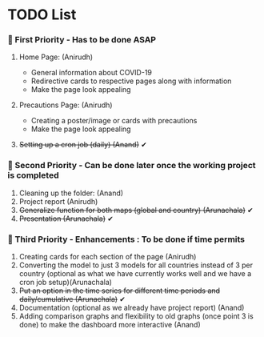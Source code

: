 # TODO List

### 📌 First Priority - Has to be done ASAP 

1. Home Page: (Anirudh)

   - General information about COVID-19
   - Redirective cards to respective pages along with information
   - Make the page look appealing

2. Precautions Page: (Anirudh)

   - Creating a poster/image or cards with precautions
   - Make the page look appealing
   
4. <del>Setting up a cron job (daily) (Anand)</del>  ✔


### 📌 Second Priority - Can be done later once the working project is completed 

1. Cleaning up the folder: (Anand)
2. Project report (Anirudh) 
2. <del>Generalize function for both maps (global and country) (Arunachala)</del> ✔
3. <del>Presentation (Arunachala)</del> ✔
 

### 📌 Third Priority - Enhancements : To be done if time permits 

1. Creating cards for each section of the page (Anirudh)
1. Converting the model to just 3 models for all countries instead of 3 per country (optional as what we have currently works well and we have a cron job setup)(Arunachala)
4. <del>Put an option in the time series for different time periods and daily/cumulative (Arunachala)</del> ✔
2. Documentation (optional as we already have project report) (Anand)
3. Adding comparison graphs and flexibility to old graphs (once point 3 is done) to make the dashboard more interactive (Anand)
